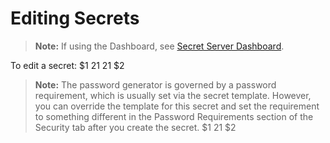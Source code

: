 [title]: # (Editing Secrets)
[tags]: # (Secret)
[priority]: # (1000)

# Editing Secrets

> **Note:** If using the Dashboard, see [Secret Server Dashboard](../../../application-administration/application-dashboard/index.md).

To edit a secret:
$1
$2$1
$2$1
$2
   > **Note:** The password generator is governed by a password requirement, which is usually set via the secret template. However, you can override the template for this secret and set the requirement to something different in the Password Requirements section of the Security tab after you create the secret.
$1
$2$1
$2